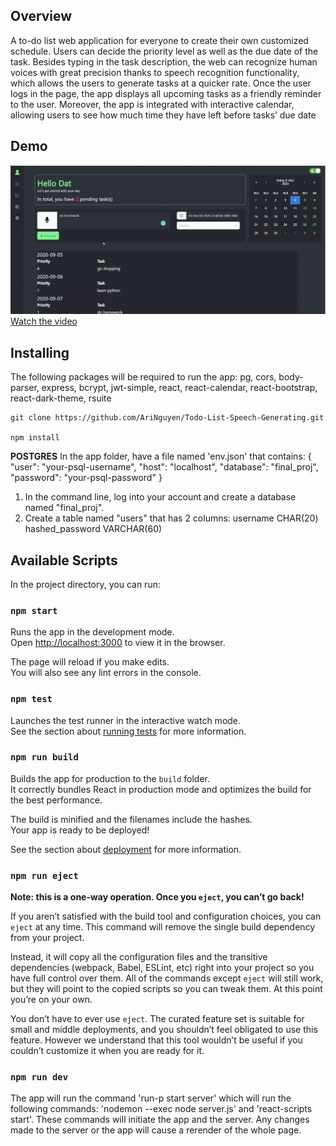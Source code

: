 ## Overview
A to-do list web application for everyone to create their own customized schedule. Users can decide the priority level as well as the due date of the task. Besides typing in the task description, the web can recognize human voices with great precision thanks to speech recognition functionality, which allows the users to generate tasks at a quicker rate.
Once the user logs in the page, the app displays all upcoming tasks as a friendly reminder to the user. Moreover, the app is integrated with interactive calendar, allowing users to see how much time they have left before tasks’ due date 

## Demo
![Demo Ing](/public/demo.png)
[Watch the video](https://youtu.be/f0_ENt83vZs)


## Installing
The following packages will be required to run the app: pg, cors, body-parser, express, bcrypt, jwt-simple, react, react-calendar, react-bootstrap, react-dark-theme, rsuite
```shell
git clone https://github.com/AriNguyen/Todo-List-Speech-Generating.git

npm install 
```

**POSTGRES**
In the app folder, have a file named 'env.json' that contains:
{
"user": "your-psql-username",
"host": "localhost",
"database": "final_proj",
"password": "your-psql-password"
}

1. In the command line, log into your account and create a database named "final_proj".
2. Create a table named "users" that has 2 columns: 
username CHAR(20)
hashed_password VARCHAR(60)



## Available Scripts

In the project directory, you can run:

### `npm start`

Runs the app in the development mode.<br />
Open [http://localhost:3000](http://localhost:3000) to view it in the browser.

The page will reload if you make edits.<br />
You will also see any lint errors in the console.

### `npm test`

Launches the test runner in the interactive watch mode.<br />
See the section about [running tests](https://facebook.github.io/create-react-app/docs/running-tests) for more information.

### `npm run build`

Builds the app for production to the `build` folder.<br />
It correctly bundles React in production mode and optimizes the build for the best performance.

The build is minified and the filenames include the hashes.<br />
Your app is ready to be deployed!

See the section about [deployment](https://facebook.github.io/create-react-app/docs/deployment) for more information.

### `npm run eject`

**Note: this is a one-way operation. Once you `eject`, you can’t go back!**

If you aren’t satisfied with the build tool and configuration choices, you can `eject` at any time. This command will remove the single build dependency from your project.

Instead, it will copy all the configuration files and the transitive dependencies (webpack, Babel, ESLint, etc) right into your project so you have full control over them. All of the commands except `eject` will still work, but they will point to the copied scripts so you can tweak them. At this point you’re on your own.

You don’t have to ever use `eject`. The curated feature set is suitable for small and middle deployments, and you shouldn’t feel obligated to use this feature. However we understand that this tool wouldn’t be useful if you couldn’t customize it when you are ready for it.

### `npm run dev`

The app will run the command 'run-p start server' which will run the following commands: 'nodemon --exec node server.js' and 'react-scripts start'. These commands will initiate the app and the server. Any changes made to the server or the app will cause a rerender of the whole page. 


